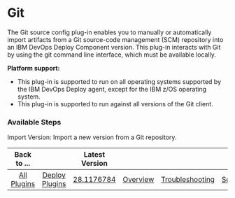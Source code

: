 
# Git

The Git source config plug-in enables you to manually or automatically import artifacts from a Git source-code management (SCM) repository into an IBM DevOps Deploy Component version. This plug-in interacts with Git by using the git command line interface, which must be available locally.

**Platform support:**

* This plug-in is supported to run on all operating systems supported by the IBM DevOps Deploy agent, except for the IBM z/OS operating system.
* This plug-in is supported to run against all versions of the Git client.


### Available Steps


Import Version: Import a new version from a Git repository.



|Back to ...||Latest Version||||||
| :---: | :---: | :---: | :---: | :---: | :---: | :---: | :---: |
|[All Plugins](../../index.md)|[Deploy Plugins](../README.md)|[28.1176784](https://raw.githubusercontent.com/UrbanCode/IBM-UCD-PLUGINS/main/files/GitSourceConfig/ucd-GitSourceConfig-28.1176784.zip)|[Overview](overview.md)|[Troubleshooting](troubleshooting.md)|[Settings](settings.md)|[Usage](usage.md)|[Downloads](downloads.md)|
